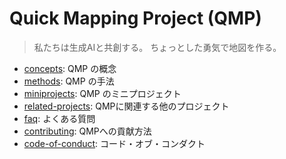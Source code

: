 # Quick Mapping Project (QMP)

> 私たちは生成AIと共創する。
> ちょっとした勇気で地図を作る。

- [concepts](concepts.md): QMP の概念
- [methods](methods.md): QMP の手法
- [miniprojects](miniprojects.md): QMP のミニプロジェクト
- [related-projects](related-projects.md): QMPに関連する他のプロジェクト
- [faq](faq.md): よくある質問
- [contributing](contributing.md): QMPへの貢献方法
- [code-of-conduct](code-of-conduct.md): コード・オブ・コンダクト